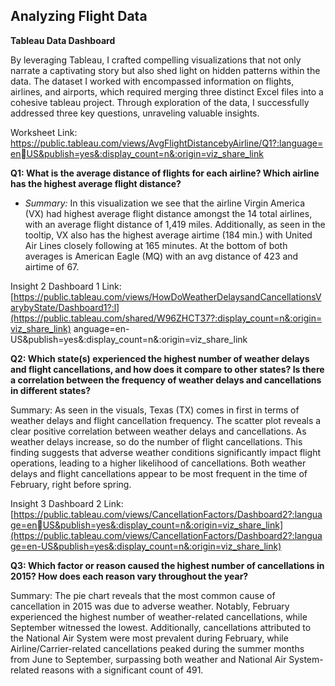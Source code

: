## Analyzing Flight Data

**Tableau Data Dashboard**

By leveraging Tableau, I crafted compelling visualizations that not only narrate a captivating story but also shed light on hidden patterns within the data. The dataset I worked with encompassed information on flights, airlines, and airports, which required merging three distinct Excel files into a cohesive tableau project. Through exploration of the data, I successfully addressed three key questions, unraveling valuable insights. 

Worksheet Link: https://public.tableau.com/views/AvgFlightDistancebyAirline/Q1?:language=enUS&publish=yes&:display_count=n&:origin=viz_share_link

**Q1: What is the average distance of flights for each airline? Which airline has the highest average flight 
distance?**

* *Summary:* In this visualization we see that the airline Virgin America (VX) had highest average flight 
distance amongst the 14 total airlines, with an average flight distance of 1,419 miles. Additionally, as 
seen in the tooltip, VX also has the highest average airtime (184 min.) with United Air Lines closely 
following at 165 minutes. At the bottom of both averages is American Eagle (MQ) with an avg distance of 
423 and airtime of 67. 

Insight 2
Dashboard 1 Link:
[https://public.tableau.com/views/HowDoWeatherDelaysandCancellationsVarybyState/Dashboard1?:l](https://public.tableau.com/shared/W96ZHCT37?:display_count=n&:origin=viz_share_link)
anguage=en-US&publish=yes&:display_count=n&:origin=viz_share_link

**Q2: Which state(s) experienced the highest number of weather delays and flight cancellations, and how 
does it compare to other states? Is there a correlation between the frequency of weather delays and 
cancellations in different states?**

Summary: As seen in the visuals, Texas (TX) comes in first in terms of weather delays and flight 
cancellation frequency. The scatter plot reveals a clear positive correlation between weather delays and 
cancellations. As weather delays increase, so do the number of flight cancellations. This finding suggests 
that adverse weather conditions significantly impact flight operations, leading to a higher likelihood of 
cancellations. Both weather delays and flight cancellations appear to be most frequent in the time of 
February, right before spring.

Insight 3
Dashboard 2 Link: [https://public.tableau.com/views/CancellationFactors/Dashboard2?:language=enUS&publish=yes&:display_count=n&:origin=viz_share_link](https://public.tableau.com/views/CancellationFactors/Dashboard2?:language=en-US&publish=yes&:display_count=n&:origin=viz_share_link)

**Q3: Which factor or reason caused the highest number of cancellations in 2015? How does each reason 
vary throughout the year?**

Summary: The pie chart reveals that the most common cause of cancellation in 2015 was due to adverse 
weather. Notably, February experienced the highest number of weather-related cancellations, while 
September witnessed the lowest. Additionally, cancellations attributed to the National Air System were 
most prevalent during February, while Airline/Carrier-related cancellations peaked during the summer 
months from June to September, surpassing both weather and National Air System-related reasons with 
a significant count of 491.
